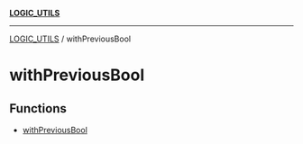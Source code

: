 [**LOGIC_UTILS**](../README.md)

***

[LOGIC_UTILS](../README.md) / withPreviousBool

# withPreviousBool

## Functions

- [withPreviousBool](functions/withPreviousBool.md)

